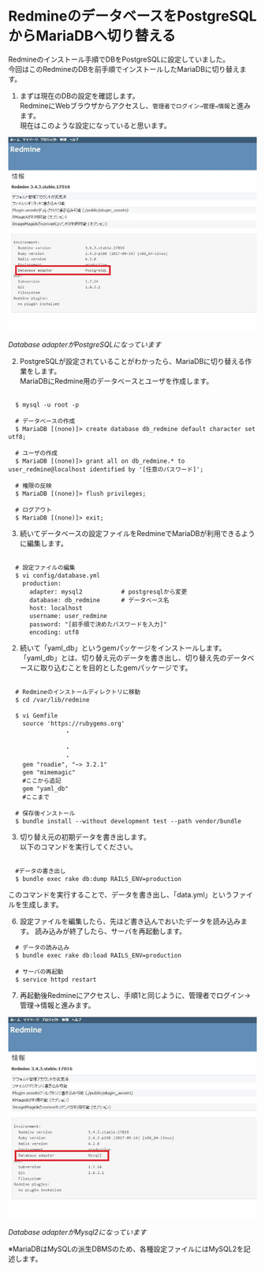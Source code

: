 # RedmineのデータベースをPostgreSQLからMariaDBへ切り替える

  Redmineのインストール手順でDBをPostgreSQLに設定していました。  
  今回はこのRedmineのDBを前手順でインストールしたMariaDBに切り替えます。

  1. まずは現在のDBの設定を確認します。  
  RedmineにWebブラウザからアクセスし、`管理者でログイン→管理→情報`と進みます。  
  現在はこのような設定になっていると思います。
<div align=center>
  <img src="image/redmine_info_before.JPG">
</div>  

  *Database adapterがPostgreSQLになっています*

  2. PostgreSQLが設定されていることがわかったら、MariaDBに切り替える作業をします。  
     MariaDBにRedmine用のデータべースとユーザを作成します。

```

  $ mysql -u root -p

  # データベースの作成
  $ MariaDB [(none)]> create database db_redmine default character set utf8;

  # ユーザの作成
  $ MariaDB [(none)]> grant all on db_redmine.* to user_redmine@localhost identified by '[任意のパスワード]';

  # 権限の反映
  $ MariaDB [(none)]> flush privileges;

  # ログアウト
  $ MariaDB [(none)]> exit;

```

  3. 続いてデータベースの設定ファイルをRedmineでMariaDBが利用できるように編集します。

```

  # 設定ファイルの編集
  $ vi config/database.yml
    production:
      adapter: mysql2           # postgresqlから変更
      database: db_redmine      # データベース名
      host: localhost
      username: user_redmine
      password: "[前手順で決めたパスワードを入力]"
      encoding: utf8

```

  2. 続いて「yaml_db」というgemパッケージをインストールします。  
  「yaml_db」とは、切り替え元のデータを書き出し、切り替え先のデータベースに取り込むことを目的としたgemパッケージです。

```

  # Redmineのインストールディレクトリに移動
  $ cd /var/lib/redmine

  $ vi Gemfile
    source 'https://rubygems.org'
                ・

                ・
                ・
    gem "roadie", "~> 3.2.1"
    gem "mimemagic"
    #ここから追記
    gem "yaml_db"
    #ここまで

  # 保存後インストール
  $ bundle install --without development test --path vendor/bundle

```

  3. 切り替え元の初期データを書き出します。  
     以下のコマンドを実行してください。

```

  #データの書き出し
  $ bundle exec rake db:dump RAILS_ENV=production

```
  このコマンドを実行することで、データを書き出し、「data.yml」というファイルを生成します。


  6. 設定ファイルを編集したら、先ほど書き込んでおいたデータを読み込みます。
     読み込みが終了したら、サーバを再起動します。

```
  # データの読み込み
  $ bundle exec rake db:load RAILS_ENV=production

  # サーバの再起動
  $ service httpd restart

```

  7. 再起動後Redmineにアクセスし、手順1と同じように、管理者でログイン→管理→情報と進みます。  
<div align=center>
  <img src="image/redmine_info_after.JPG">
</div>  

  *Database adapterがMysql2になっています*

  ※MariaDBはMySQLの派生DBMSのため、各種設定ファイルにはMySQL2を記述します。  